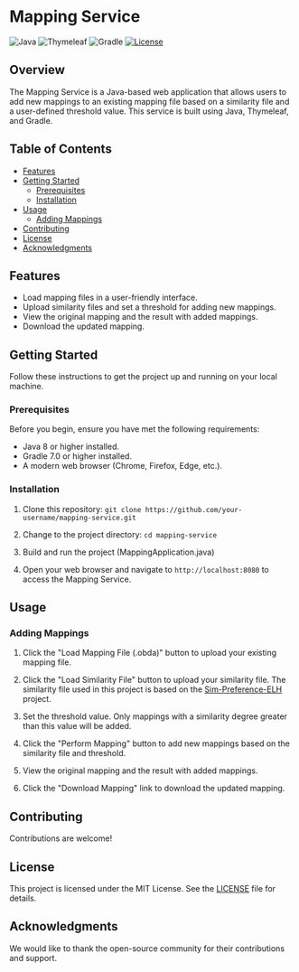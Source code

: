 # Mapping Service

![Java](https://img.shields.io/badge/Java-8%2B-blue.svg)
![Thymeleaf](https://img.shields.io/badge/Thymeleaf-3.0%2B-green.svg)
![Gradle](https://img.shields.io/badge/Gradle-7.0%2B-blue.svg)
[![License](https://img.shields.io/badge/license-MIT-blue.svg)](LICENSE)

## Overview

The Mapping Service is a Java-based web application that allows users to add new mappings to an existing mapping file based on a similarity file and a user-defined threshold value. This service is built using Java, Thymeleaf, and Gradle.

## Table of Contents

- [Features](#features)
- [Getting Started](#getting-started)
  - [Prerequisites](#prerequisites)
  - [Installation](#installation)
- [Usage](#usage)
  - [Adding Mappings](#adding-mappings)
- [Contributing](#contributing)
- [License](#license)
- [Acknowledgments](#acknowledgments)

## Features

- Load mapping files in a user-friendly interface.
- Upload similarity files and set a threshold for adding new mappings.
- View the original mapping and the result with added mappings.
- Download the updated mapping.

## Getting Started

Follow these instructions to get the project up and running on your local machine.

### Prerequisites

Before you begin, ensure you have met the following requirements:

- Java 8 or higher installed.
- Gradle 7.0 or higher installed.
- A modern web browser (Chrome, Firefox, Edge, etc.).

### Installation

1. Clone this repository:
`git clone https://github.com/your-username/mapping-service.git`

2. Change to the project directory:
`cd mapping-service` 

3. Build and run the project (MappingApplication.java)


4. Open your web browser and navigate to `http://localhost:8080` to access the Mapping Service.

## Usage

### Adding Mappings

1. Click the "Load Mapping File (.obda)" button to upload your existing mapping file.

2. Click the "Load Similarity File" button to upload your similarity file. The similarity file used in this project is based on the [Sim-Preference-ELH](https://github.com/realearn-jaist/sim-preference-elh.git) project.

3. Set the threshold value. Only mappings with a similarity degree greater than this value will be added.

4. Click the "Perform Mapping" button to add new mappings based on the similarity file and threshold.

5. View the original mapping and the result with added mappings.

6. Click the "Download Mapping" link to download the updated mapping.

## Contributing

Contributions are welcome!

## License

This project is licensed under the MIT License. See the [LICENSE](LICENSE) file for details.

## Acknowledgments

We would like to thank the open-source community for their contributions and support.

